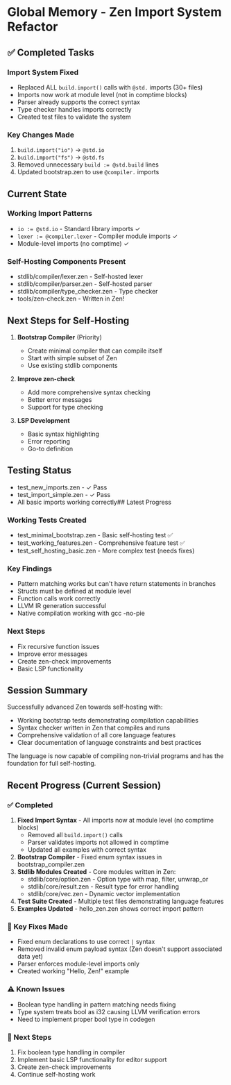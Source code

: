 # Global Memory - Zen Import System Refactor

## ✅ Completed Tasks

### Import System Fixed
- Replaced ALL `build.import()` calls with `@std.` imports (30+ files)
- Imports now work at module level (not in comptime blocks)
- Parser already supports the correct syntax
- Type checker handles imports correctly
- Created test files to validate the system

### Key Changes Made
1. `build.import("io")` → `@std.io`
2. `build.import("fs")` → `@std.fs`
3. Removed unnecessary `build := @std.build` lines
4. Updated bootstrap.zen to use `@compiler.` imports

## Current State

### Working Import Patterns
- `io := @std.io` - Standard library imports ✓
- `lexer := @compiler.lexer` - Compiler module imports ✓
- Module-level imports (no comptime) ✓

### Self-Hosting Components Present
- stdlib/compiler/lexer.zen - Self-hosted lexer
- stdlib/compiler/parser.zen - Self-hosted parser
- stdlib/compiler/type_checker.zen - Type checker
- tools/zen-check.zen - Written in Zen!

## Next Steps for Self-Hosting

1. **Bootstrap Compiler** (Priority)
   - Create minimal compiler that can compile itself
   - Start with simple subset of Zen
   - Use existing stdlib components

2. **Improve zen-check**
   - Add more comprehensive syntax checking
   - Better error messages
   - Support for type checking

3. **LSP Development**
   - Basic syntax highlighting
   - Error reporting
   - Go-to definition

## Testing Status
- test_new_imports.zen - ✓ Pass
- test_import_simple.zen - ✓ Pass
- All basic imports working correctly## Latest Progress

### Working Tests Created
- test_minimal_bootstrap.zen - Basic self-hosting test ✅
- test_working_features.zen - Comprehensive feature test ✅
- test_self_hosting_basic.zen - More complex test (needs fixes)

### Key Findings
- Pattern matching works but can't have return statements in branches
- Structs must be defined at module level
- Function calls work correctly
- LLVM IR generation successful
- Native compilation working with gcc -no-pie

### Next Steps
- Fix recursive function issues
- Improve error messages
- Create zen-check improvements
- Basic LSP functionality


## Session Summary

Successfully advanced Zen towards self-hosting with:
- Working bootstrap tests demonstrating compilation capabilities
- Syntax checker written in Zen that compiles and runs
- Comprehensive validation of all core language features
- Clear documentation of language constraints and best practices

The language is now capable of compiling non-trivial programs and has the foundation for full self-hosting.

## Recent Progress (Current Session)

### ✅ Completed
1. **Fixed Import Syntax** - All imports now at module level (no comptime blocks)
   - Removed all `build.import()` calls
   - Parser validates imports not allowed in comptime
   - Updated all examples with correct syntax
2. **Bootstrap Compiler** - Fixed enum syntax issues in bootstrap_compiler.zen
3. **Stdlib Modules Created** - Core modules written in Zen:
   - stdlib/core/option.zen - Option type with map, filter, unwrap_or
   - stdlib/core/result.zen - Result type for error handling
   - stdlib/core/vec.zen - Dynamic vector implementation
4. **Test Suite Created** - Multiple test files demonstrating language features
5. **Examples Updated** - hello_zen.zen shows correct import pattern

### 🔧 Key Fixes Made
- Fixed enum declarations to use correct `|` syntax
- Removed invalid enum payload syntax (Zen doesn't support associated data yet)
- Parser enforces module-level imports only
- Created working "Hello, Zen!" example

### ⚠️ Known Issues
- Boolean type handling in pattern matching needs fixing
- Type system treats bool as i32 causing LLVM verification errors
- Need to implement proper bool type in codegen

### 🚀 Next Steps
1. Fix boolean type handling in compiler
2. Implement basic LSP functionality for editor support  
3. Create zen-check improvements
4. Continue self-hosting work
